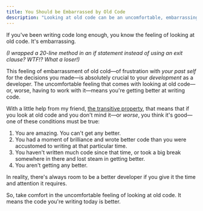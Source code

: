 ```yaml
---
title: You Should be Embarrassed by Old Code
description: "Looking at old code can be an uncomfortable, embarrassing, or infuriating experience. And that's a good thing."
---
```


If you've been writing code long enough, you know the feeling of looking at old code. It's embarrassing.

_(I wrapped a 20-line method in an if statement instead of using an exit clause? WTF!? What a loser!)_

This feeling of embarrassment of old cold—of frustration with _your past self_ for the decisions you made—is absolutely crucial to your _development_ as a developer. The uncomfortable feeling that comes with looking at old code—or, worse, having to work with it—means you're getting better at writing code.

With a little help from my friend, [the transitive property](https://en.wikipedia.org/wiki/Transitive_relation), that means that if you look at old code and you don't mind it—or _worse_, you think it's good—one of these conditions must be true:

1. You are amazing. You can't get any better.
2. You had a moment of brilliance and wrote better code than you were accustomed to writing at that particular time.
3. You haven't written much code since that time, or took a big break somewhere in there and lost steam in getting better.
4. You aren't getting any better.

In reality, there's always room to be a better developer if you give it the time and attention it requires.

So, take comfort in the uncomfortable feeling of looking at old code. It means the code you're writing today is better.
